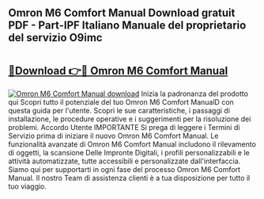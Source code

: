 ## Omron M6 Comfort Manual Download gratuit PDF - Part-IPF Italiano Manuale del proprietario del servizio O9imc

# <h2><a href="http://dfaw80n.blite.top/?on=Omron+M6+Comfort+Manual">🔗Download 👉🔴 Omron M6 Comfort Manual</a></h2>

[![Omron M6 Comfort Manual download](https://i.imgur.com/lujVjoI.png)](http://dfaw80n.blite.top/?on=Omron+M6+Comfort+Manual)
Inizia la padronanza del prodotto qui Scopri tutto il potenziale del tuo Omron M6 Comfort ManualD con questa guida per l'utente. Scopri le sue caratteristiche, i passaggi di installazione, le procedure operative e i suggerimenti per la risoluzione dei problemi. Accordo Utente IMPORTANTE Si prega di leggere i Termini di Servizio prima di iniziare il nuovo Omron M6 Comfort Manual. Le funzionalità avanzate di Omron M6 Comfort Manual includono il rilevamento di oggetti, la scansione Delle Impronte Digitali, i profili personalizzabili e le attività automatizzate, tutte accessibili e personalizzate dall'interfaccia. Siamo qui per supportarti in ogni fase del processo Omron M6 Comfort Manual. Il nostro Team di assistenza clienti è a tua disposizione per tutto il tuo viaggio.
